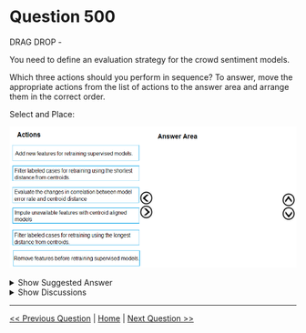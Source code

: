 # Question 500

DRAG DROP -

You need to define an evaluation strategy for the crowd sentiment models.

Which three actions should you perform in sequence? To answer, move the appropriate actions from the list of actions to the answer area and arrange them in the correct order.

Select and Place:

![Question Image](../images/q500_q_0032700001.png)

<details>
  <summary>Show Suggested Answer</summary>

<img src="../images/q500_ans_0_0032700002.png" alt="Answer Image"><br>

<p>Scenario:</p>
<p>Experiments for local crowd sentiment models must combine local penalty detection data.</p>
<p>Crowd sentiment models must identify known sounds such as cheers and known catch phrases. Individual crowd sentiment models will detect similar sounds.</p>
<p>Note: Evaluate the changed in correlation between model error rate and centroid distance</p>
<p>In machine learning, a nearest centroid classifier or nearest prototype classifier is a classification model that assigns to observations the label of the class of training samples whose mean (centroid) is closest to the observation.</p>
<p>Reference:</p>
<p>https://en.wikipedia.org/wiki/Nearest_centroid_classifier</p>
<p>https://docs.microsoft.com/en-us/azure/machine-learning/studio-module-reference/sweep-clustering</p>

</details>

<details>
  <summary>Show Discussions</summary>

<blockquote><p><strong>mrkalman</strong> <code>(Mon 08 Mar 2021 16:17)</code> - <em>Upvotes: 31</em></p><p>does this question and answer make sense? i dont have any idea at all.  could any one kindly give explain</p></blockquote>
<blockquote><p><strong>kalel249</strong> <code>(Wed 28 Apr 2021 15:05)</code> - <em>Upvotes: 15</em></p><p>The best I could gather was that: they would like to do crowd segmentation which would help them target certain people for their ad campaigns, using clustering based on videos and audios of the people in the crowd. The question wants us to create an evaluation strategy for the models they created. In the problem description, they said they noticed 47 features were not performing rightly and they would engineer 10 independent features from them before retraining our model. This gives us the first answer &quot;Add new features for retraining...&quot;.</p></blockquote>
<blockquote><p><strong>haby</strong> <code>(Thu 20 Jun 2024 17:30)</code> - <em>Upvotes: 1</em></p><p>A - This will be the first one. I think this is part of Cluster-then-classification model. Based on my exp, I will use cluster result as a new feature for later classification model, that&#x27;s reason we say &quot;Add new features for retraining supervised models&quot;.
E makes sense to me as well, but have no idea for C</p></blockquote>
<blockquote><p><strong>haby</strong> <code>(Thu 20 Jun 2024 17:36)</code> - <em>Upvotes: 1</em></p><p>It looks like C is kind of Error check. For example, when using KMeans, we need to plot SSE vs. k to determine which k value is better. In this case, this is a classification, but doing similar things. It switches from SSE vs. K to &quot;Shortest Dis. from Centroid&quot; vs. &quot;Model Error Rate&quot;.</p></blockquote>
<blockquote><p><strong>phdykd</strong> <code>(Fri 09 Feb 2024 18:56)</code> - <em>Upvotes: 1</em></p><p>A,C,B could be</p></blockquote>
<blockquote><p><strong>phdykd</strong> <code>(Wed 31 Jan 2024 18:10)</code> - <em>Upvotes: 1</em></p><p>- Filter labeled cases for retraining using the shortest distance from centroids: Start by identifying the labeled cases that are closest to the centroids of their respective clusters. These would typically be the most representative samples of their classes and would form a solid base for initial model training.
C- Evaluate the changes in correlation between model error rate and centroid distance: After retraining the model with the selected cases, evaluate how the model&#x27;s error rate correlates with the distance of samples from the centroids. This will provide insights into how well the model is performing and whether samples farther from the centroids are more likely to be misclassified.
E- Filter labeled cases for retraining using the longest distance from centroids: Based on the evaluation in step 2, it may be observed that samples farther from the centroids are not being accurately classified. To improve the model&#x27;s performance on these cases, they should be included in the training set for retraining.</p></blockquote>
<blockquote><p><strong>phdykd</strong> <code>(Fri 25 Aug 2023 06:18)</code> - <em>Upvotes: 3</em></p><p>The three actions that should be performed in sequence to define an evaluation strategy for the crowd sentiment models are:

C) Evaluate the changes in correlation between model error rate and centroid distance: This step involves evaluating the correlation between the model&#x27;s error rate and the distance from the centroid. It helps in identifying if the model is overfitting or underfitting the data.

B) Filter labeled cases for retraining using the shortest distance from centroids: This step involves filtering the labeled cases for retraining based on the shortest distance from the centroids. This helps in selecting the cases that are closer to the centroids and are more representative of the cluster.

A) Add new features for retraining supervised models: This step involves adding new features for retraining supervised models. The new features can help improve the performance of the models and capture important information from the data.
Therefore, the correct order of actions is C, B, A.</p></blockquote>

<blockquote><p><strong>snegnik</strong> <code>(Mon 04 Dec 2023 20:08)</code> - <em>Upvotes: 1</em></p><p>ChatGPT3.5?</p></blockquote>
<blockquote><p><strong>PremPatrick</strong> <code>(Wed 17 May 2023 07:33)</code> - <em>Upvotes: 6</em></p><p>Did this appear in any of the previous exams?</p></blockquote>
<blockquote><p><strong>michaelmorar</strong> <code>(Tue 22 Aug 2023 21:37)</code> - <em>Upvotes: 3</em></p><p>Writing on Friday, will let you know.</p></blockquote>
<blockquote><p><strong>snegnik</strong> <code>(Mon 04 Dec 2023 20:06)</code> - <em>Upvotes: 1</em></p><p>What&#x27;s the news?</p></blockquote>
<blockquote><p><strong>ning</strong> <code>(Sat 17 Dec 2022 12:21)</code> - <em>Upvotes: 2</em></p><p>I cannot really follow this case study overall ...
After compare with all options, I think the answer is logically sound ...
No other comments ...</p></blockquote>
<blockquote><p><strong>jed_elhak</strong> <code>(Sat 19 Mar 2022 02:13)</code> - <em>Upvotes: 2</em></p><p>the question is complicated but i say that&#x27;s a comparisation between existing sound and new sound so the first thing 1) add new features , seconde 2)use correlation to now how much new and old feure are correlated 3)evaluate</p></blockquote>
<blockquote><p><strong>jed_elhak</strong> <code>(Sat 19 Mar 2022 02:18)</code> - <em>Upvotes: 1</em></p><p>sorry i mean  3)filter based on short distance</p></blockquote>
<blockquote><p><strong>prashantjoge</strong> <code>(Sun 28 Nov 2021 17:45)</code> - <em>Upvotes: 6</em></p><p>I couldn&#x27;t make head or tails of this question.  Clueless....</p></blockquote>
<blockquote><p><strong>HoustonHo</strong> <code>(Tue 20 Apr 2021 06:33)</code> - <em>Upvotes: 4</em></p><p>no idea about this.</p></blockquote>

</details>

---

[<< Previous Question](question_499.md) | [Home](../index.md) | [Next Question >>](question_501.md)
